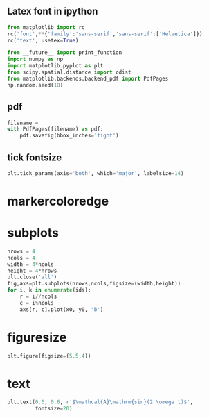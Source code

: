 ## Latex font in ipython
```python
from matplotlib import rc
rc('font',**{'family':'sans-serif','sans-serif':['Helvetica']})
rc('text', usetex=True)

from __future__ import print_function 
import numpy as np 
import matplotlib.pyplot as plt
from scipy.spatial.distance import cdist
from matplotlib.backends.backend_pdf import PdfPages
np.random.seed(18)
```

## pdf 
```python
filename = 
with PdfPages(filename) as pdf:
    pdf.savefig(bbox_inches='tight')
```

## tick fontsize 
```python
plt.tick_params(axis='both', which='major', labelsize=14)
```

# markercoloredge

# subplots 
```python
nrows = 4
ncols = 4
width = 4*ncols
height = 4*nrows
plt.close('all')
fig,axs=plt.subplots(nrows,ncols,figsize=(width,height)) 
for i, k in enumerate(ids):
    r = i//ncols 
    c = i%ncols 
    axs[r, c].plot(x0, y0, 'b')
```

# figuresize 
```python
plt.figure(figsize=(5.5,4))
```

# text
```python 
plt.text(0.6, 0.6, r'$\mathcal{A}\mathrm{sin}(2 \omega t)$',
         fontsize=20)
```
